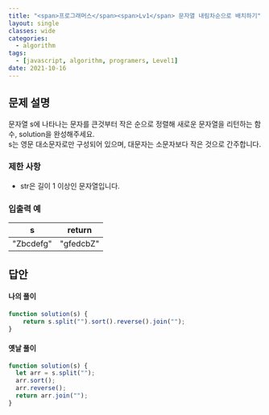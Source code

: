 ```yaml
---
title: "<span>프로그래머스</span><span>Lv1</span> 문자열 내림차순으로 배치하기"
layout: single
classes: wide
categories:
  - algorithm
tags:
  - [javascript, algorithm, programers, Level1]
date: 2021-10-16
---
```


## 문제 설명
문자열 s에 나타나는 문자를 큰것부터 작은 순으로 정렬해 새로운 문자열을 리턴하는 함수, solution을 완성해주세요.  
s는 영문 대소문자로만 구성되어 있으며, 대문자는 소문자보다 작은 것으로 간주합니다.

### 제한 사항
* str은 길이 1 이상인 문자열입니다.

### 입출력 예

|s|return|
|-|-|
|"Zbcdefg"|"gfedcbZ"|

## 답안
#### 나의 풀이
```javascript
function solution(s) {
	return s.split("").sort().reverse().join("");
}
```

#### 옛날 풀이
```javascript
function solution(s) {
  let arr = s.split("");
  arr.sort();
  arr.reverse();
  return arr.join("");
}
```